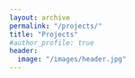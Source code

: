 ```yaml
---
layout: archive
permalink: "/projects/"
title: "Projects"
#author_profile: true
header:
  image: "/images/header.jpg"
---
```

